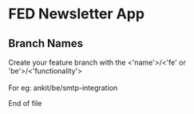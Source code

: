 # FED Newsletter App

## Branch Names
Create your feature branch with the <'name'>/<'fe' or 'be'>/<'functionality'>
  <br><br>For eg: ankit/be/smtp-integration
  
  End of file
